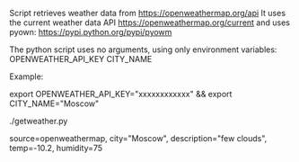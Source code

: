 Script retrieves weather data from https://openweathermap.org/api
It uses the current weather data API https://openweathermap.org/current and uses pyown: https://pypi.python.org/pypi/pyowm

The python script uses no arguments, using only environment variables:
OPENWEATHER_API_KEY
CITY_NAME

Example:

export OPENWEATHER_API_KEY="xxxxxxxxxxxx" && export CITY_NAME="Moscow"

./getweather.py

source=openweathermap, city="Moscow", description="few clouds", temp=-10.2, humidity=75
